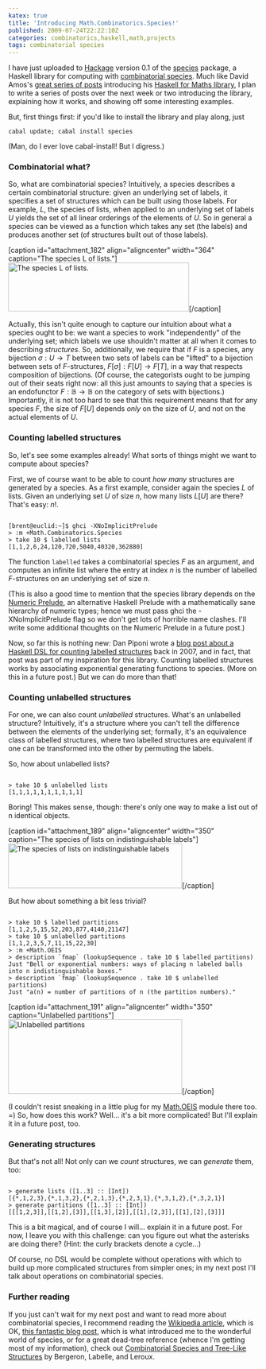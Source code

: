 ```yaml
---
katex: true
title: 'Introducing Math.Combinatorics.Species!'
published: 2009-07-24T22:22:10Z
categories: combinatorics,haskell,math,projects
tags: combinatorial species
---
```


I have just uploaded to <a href="http://hackage.haskell.org">Hackage</a> version 0.1 of the <a href="http://hackage.haskell.org/package/species">species</a> package, a Haskell library for computing with <a href="https://secure.wikimedia.org/wikipedia/en/wiki/Combinatorial_species">combinatorial species</a>.  Much like David Amos's <a href="http://haskellformaths.blogspot.com/">great series of posts</a> introducing his <a href="http://hackage.haskell.org/package/HaskellForMaths">Haskell for Maths library</a>, I plan to write a series of posts over the next week or two introducing the library, explaining how it works, and showing off some interesting examples.

But, first things first: if you'd like to install the library and play along, just

<code>cabal update; cabal install species</code>

(Man, do I ever love cabal-install!  But I digress.)

<h3>Combinatorial what?</h3>

So, what are combinatorial species?  Intuitively, a species describes a certain combinatorial structure: given an underlying set of labels, it specifies a set of structures which can be built using those labels.  For example, $L$, the species of lists, when applied to an underlying set of labels $U$ yields the set of all linear orderings of the elements of $U$.  So in general a species can be viewed as a function which takes any set (the labels) and produces another set (of structures built out of those labels).

[caption id="attachment_182" align="aligncenter" width="364" caption="The species L of lists."]<img src="http://byorgey.files.wordpress.com/2009/07/list-species2.png" alt="The species L of lists." title="list-species2" width="364" height="98" class="size-full wp-image-182" />[/caption]

Actually, this isn't quite enough to capture our intuition about what a species ought to be: we want a species to work "independently" of the underlying set; which labels we use shouldn't matter at all when it comes to describing <i>structures</i>.  So, additionally, we require that if $F$ is a species, any bijection $\sigma : U \to T$ between two sets of labels can be "lifted" to a bijection between sets of $F$-structures, $F[\sigma] : F[U] \to F[T]$, in a way that respects composition of bijections.  (Of course, the categorists ought to be jumping out of their seats right now: all this just amounts to saying that a species is an endofunctor $F : \mathbb{B} \to \mathbb{B}$ on the category of sets with bijections.)  Importantly, it is not too hard to see that this requirement means that for any species $F$, the size of $F[U]$ depends <i>only</i> on the size of $U$, and not on the actual elements of $U$.

<h3>Counting labelled structures</h3>

So, let's see some examples already!  What sorts of things might we want to compute about species?

First, we of course want to be able to count <i>how many</i> structures are generated by a species.  As a first example, consider again the species $L$ of lists.  Given an underlying set $U$ of size $n$, how many lists $L[U]$ are there?  That's easy: $n!$.

<code>
[brent@euclid:~]$ ghci -XNoImplicitPrelude
&gt; :m +Math.Combinatorics.Species
&gt; take 10 $ labelled lists
[1,1,2,6,24,120,720,5040,40320,362880]
</code>

The function <code>labelled</code> takes a combinatorial species $F$ as an argument, and computes an infinite list where the entry at index $n$ is the number of labelled $F$-structures on an underlying set of size $n$.

(This is also a good time to mention that the species library depends on the <a href="http://hackage.haskell.org/package/numeric%2Dprelude">Numeric Prelude</a>, an alternative Haskell Prelude with a mathematically sane hierarchy of numeric types; hence we must pass ghci the -XNoImplicitPrelude flag so we don't get lots of horrible name clashes.  I'll write some additional thoughts on the Numeric Prelude in a future post.)

Now, so far this is nothing new: Dan Piponi wrote a <a href="http://blog.sigfpe.com/2007/11/small-combinatorial-library.html">blog post about a Haskell DSL for counting labelled structures</a> back in 2007, and in fact, that post was part of my inspiration for this library.  Counting labelled structures works by associating exponential generating functions to species.  (More on this in a future post.)  But we can do more than that!

<h3>Counting unlabelled structures</h3>

For one, we can also count <i>unlabelled</i> structures.  What's an unlabelled structure?  Intuitively, it's a structure where you can't tell the difference between the elements of the underlying set; formally, it's an equivalence class of labelled structures, where two labelled structures are equivalent if one can be transformed into the other by permuting the labels.

So, how about unlabelled lists?

<code>
&gt; take 10 $ unlabelled lists
[1,1,1,1,1,1,1,1,1,1]
</code>

Boring!  This makes sense, though: there's only one way to make a list out of n identical objects.

[caption id="attachment_189" align="aligncenter" width="350" caption="The species of lists on indistinguishable labels"]<img src="http://byorgey.files.wordpress.com/2009/07/unlabelled-lists-arr.png" alt="The species of lists on indistinguishable labels" title="unlabelled-lists-arr" width="350" height="90" class="size-full wp-image-189" />[/caption]

But how about something a bit less trivial?

<code>
&gt; take 10 $ labelled partitions
[1,1,2,5,15,52,203,877,4140,21147]
&gt; take 10 $ unlabelled partitions
[1,1,2,3,5,7,11,15,22,30]
&gt; :m +Math.OEIS
&gt; description `fmap` (lookupSequence . take 10 $ labelled partitions)
Just "Bell or exponential numbers: ways of placing n labeled balls into n indistinguishable boxes."
&gt; description `fmap` (lookupSequence . take 10 $ unlabelled partitions)
Just "a(n) = number of partitions of n (the partition numbers)."
</code>

[caption id="attachment_191" align="aligncenter" width="350" caption="Unlabelled partitions"]<img src="http://byorgey.files.wordpress.com/2009/07/unlabelled-partitions.png" alt="Unlabelled partitions" title="unlabelled-partitions" width="350" height="150" class="size-full wp-image-191" />[/caption]

(I couldn't resist sneaking in a little plug for my <a href="http://hackage.haskell.org/package/oeis">Math.OEIS</a> module there too. =)  So, how does this work?  Well... it's a bit more complicated!  But I'll explain it in a future post, too.

<h3>Generating structures</h3>

But that's not all!  Not only can we <i>count</i> structures, we can <i>generate</i> them, too:

<code>
&gt; generate lists ([1..3] :: [Int])
[{*,1,2,3},{*,1,3,2},{*,2,1,3},{*,2,3,1},{*,3,1,2},{*,3,2,1}]
&gt; generate partitions ([1..3] :: [Int])
[[[1,2,3]],[[1,2],[3]],[[1,3],[2]],[[1],[2,3]],[[1],[2],[3]]]
</code>

This is a bit magical, and of course I will... explain it in a future post.  For now, I leave you with this challenge: can you figure out what the asterisks are doing there?  (Hint: the curly brackets denote a cycle...)

Of course, no DSL would be complete without operations with which to build up more complicated structures from simpler ones; in my next post I'll talk about operations on combinatorial species.

<h3>Further reading</h3>

If you just can't wait for my next post and want to read more about combinatorial species, I recommend reading the <a href="https://secure.wikimedia.org/wikipedia/en/wiki/Combinatorial_species">Wikipedia article</a>, which is OK, <a href="http://topologicalmusings.wordpress.com/2009/03/28/number-of-idempotent-endofunctions/">this fantastic blog post</a>, which is what introduced me to the wonderful world of species, or for a great dead-tree reference (whence I'm getting most of my information), check out <a href="http://bergeron.math.uqam.ca/Species/especes.html">Combinatorial Species and Tree-Like Structures</a> by Bergeron, Labelle, and Leroux.

